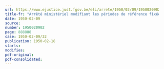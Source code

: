 ```yaml
---
url: https://www.ejustice.just.fgov.be/eli/arrete/1950/02/09/1950020902/justel
title-fr: "Arrêté ministériel modifiant les périodes de référence fixées pour la reconnaissance et pour la révision de l'admissibilité aux allocations de chômage des femmes mariées dont les revenus professionnels ne constituent pas la principale ressource du ménage. - Industrie de la fabrication des sacs de jute à Anvers."
date: 1950-02-09
source:
number: 1950020902
page: 888888
case: 1950-02-09/32
publication: 1950-02-18
starts:
modifies:
pdf-original:
pdf-consolidated:
---
```


